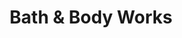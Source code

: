 ---
title: "Bath & Body Works"
url: /columbus/bath-and-body-works-easton-town-center/
shop: beauty
---
